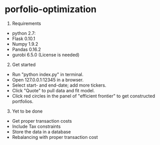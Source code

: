 
# porfolio-optimization

1. Requirements 
 * python 2.7:
 * Flask 0.10.1
 * Numpy 1.9.2
 * Pandas 0.16.2
 * gurobi 6.5.0 (License is needed)

2. Get started
 * Run "python index.py" in terminal.
 * Open 127.0.0.1:12345 in a browser.
 * Select start- and end-date; add more tickers.
 * Click "Quote" to pull data and fit model.
 * Click red circles in the panel of "efficient frontier" to get constructed portfolios.

3. Yet to be done
 * Get proper transaction costs
 * Include Tax constraints
 * Store the data in a database
 * Rebalancing with proper transaction cost
